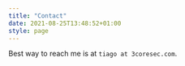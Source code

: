 ```yaml
---
title: "Contact"
date: 2021-08-25T13:48:52+01:00
style: page
---
```


Best way to reach me is at `tiago at 3coresec.com`.
